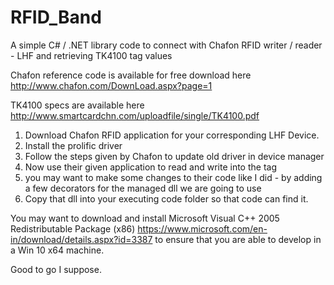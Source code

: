 # RFID_Band
A simple C# / .NET library code to connect with Chafon RFID writer / reader - LHF and retrieving TK4100 tag values

Chafon reference code is available for free download here
http://www.chafon.com/DownLoad.aspx?page=1

TK4100 specs are available here
http://www.smartcardchn.com/uploadfile/single/TK4100.pdf

1. Download Chafon RFID application for your corresponding LHF Device.
2. Install the prolific driver
3. Follow the steps given by Chafon to update old driver in device manager
4. Now use their given application to read and write into the tag
5. you may want to make some changes to their code like I did - by adding a few decorators for the managed dll we are going to use
6. Copy that dll into your executing code folder so that code can find it.

You may want to download and install Microsoft Visual C++ 2005 Redistributable Package (x86)
https://www.microsoft.com/en-in/download/details.aspx?id=3387
to ensure that you are able to develop in a Win 10 x64 machine.

Good to go I suppose.


